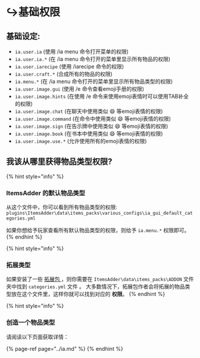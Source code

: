 # ↪️基础权限

## 基础设定:

* `ia.user.ia` \(使用 /ia menu 命令打开菜单的权限\)
* `ia.user.ia.*` \(在 /ia menu 命令打开的菜单里显示所有物品的权限\)
* `ia.user.iarecipe` \(使用 /iarecipe 命令的权限\)
* `ia.user.craft.*` \(合成所有的物品的权限\)
* `ia.menu.*` \(在 /ia menu 命令打开的菜单里显示所有物品类型的权限\)
* `ia.user.image.gui` \(使用 /e 命令查看emoji手册的权限\)
* `ia.user.image.hints` \(在使用 /e 命令来使用emoji表情时可以使用TAB补全的权限\)
* `ia.user.image.chat` \(在聊天中使用类似 :smile: 等emoji表情的权限\)
* `ia.user.image.command` \(在命令中使用类似 :smile: 等emoji表情的权限\)
* `ia.user.image.sign` \(在告示牌中使用类似 :smile: 等emoji表情的权限\)
* `ia.user.image.book` \(在书本中使用类似 :smile: 等emoji表情的权限\)
* `ia.user.image.use.*` \(允许使用所有的emoji表情的权限\)

## 我该从哪里获得物品类型权限?

{% hint style="info" %}
### ItemsAdder 的默认物品类型

从这个文件中，你可以看到所有物品类型的权限: `plugins\ItemsAdder\data\items_packs\various_configs\ia_gui_default_categories.yml`

如果你想给予玩家查看所有默认物品类型的权限，则给予 `ia.menu.*` 权限即可。
{% endhint %}

{% hint style="info" %}
### 拓展类型

如果安装了一些 [拓展包 ](https://addons.plugin.ga/itemsadder/)，则你需要在 `ItemsAdder\data\items_packs\ADDON` 文件夹中找到 `categories.yml` 文件 。 大多数情况下，拓展包作者会将拓展的物品类型放在这个文件里，这样你就可以找到对应的 **权限**。
{% endhint %}

{% hint style="info" %}
### 创造一个物品类型

请阅读以下页面获取详情：

{% page-ref page="../ia.md" %}
{% endhint %}

